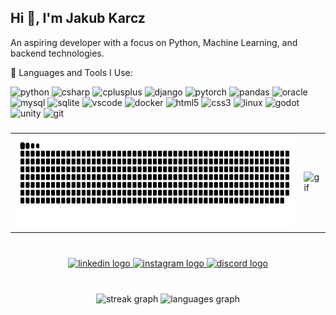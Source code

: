 <h2 align="left">Hi 👋, I'm Jakub Karcz</h2>

<p align="left">An aspiring developer with a focus on Python, Machine Learning, and backend technologies.</p>

<p align="left">🚀 Languages and Tools I Use:</p>

<div align="left">
  <img src="https://cdn.jsdelivr.net/gh/devicons/devicon/icons/python/python-original.svg" height="20" alt="python" />
  <img src="https://cdn.jsdelivr.net/gh/devicons/devicon/icons/csharp/csharp-original.svg" height="20" alt="csharp" />
  <img src="https://cdn.jsdelivr.net/gh/devicons/devicon/icons/cplusplus/cplusplus-original.svg" height="20" alt="cplusplus" />
  <img src="https://cdn.jsdelivr.net/gh/devicons/devicon/icons/django/django-plain.svg" height="20" alt="django" />
  <img src="https://cdn.simpleicons.org/pytorch/EE4C2C" height="20" alt="pytorch" />
  <img src="https://cdn.jsdelivr.net/gh/devicons/devicon/icons/pandas/pandas-original.svg" height="20" alt="pandas" />
  <img src="https://cdn.jsdelivr.net/gh/devicons/devicon/icons/oracle/oracle-original.svg" height="20" alt="oracle" />
  <img src="https://cdn.simpleicons.org/mysql/4479A1" height="20" alt="mysql" />
  <img src="https://cdn.jsdelivr.net/gh/devicons/devicon/icons/sqlite/sqlite-original.svg" height="20" alt="sqlite" />
  <img src="https://cdn.jsdelivr.net/gh/devicons/devicon/icons/vscode/vscode-original.svg" height="20" alt="vscode" />
  <img src="https://cdn.simpleicons.org/docker/2496ED" height="20" alt="docker" />
  <img src="https://cdn.jsdelivr.net/gh/devicons/devicon/icons/html5/html5-original.svg" height="20" alt="html5" />
  <img src="https://cdn.jsdelivr.net/gh/devicons/devicon/icons/css3/css3-original.svg" height="20" alt="css3" />
  <img src="https://cdn.jsdelivr.net/gh/devicons/devicon/icons/linux/linux-original.svg" height="20" alt="linux" />
  <img src="https://cdn.simpleicons.org/godotengine/478CBF" height="20" alt="godot" />
  <img src="https://cdn.simpleicons.org/unity/FFFFFF" height="20" alt="unity" />
  <img src="https://cdn.simpleicons.org/git/F05032" height="20" alt="git" />
</div>

###

<table>
  <tr>
    <td>
      <picture>
        <source media="(prefers-color-scheme: dark)" srcset="https://raw.githubusercontent.com/FazKarcz/FazKarcz/output/github-snake-dark.svg" />
        <source media="(prefers-color-scheme: light)" srcset="https://raw.githubusercontent.com/FazKarcz/FazKarcz/output/github-snake.svg" />
        <img alt="github-snake" src="https://raw.githubusercontent.com/FazKarcz/FazKarcz/output/github-snake.svg" height="150" />
      </picture>
    </td>
    <td>
      <img src="https://media3.giphy.com/media/v1.Y2lkPTc5MGI3NjExZDR4M2ZzZDY3Z2s3dm42MTcwN3gwbXB5cGMwMGJsNTM1ZmJ3anJseSZlcD12MV9pbnRlcm5hbF9naWZfYnlfaWQmY3Q9Zw/maNB0qAiRVAty/giphy.gif" alt="gif" height="150" />
    </td>
  </tr>
</table>

###

<br clear="both">

<div align="center">
  <a href="https://www.linkedin.com/in/jakub-karcz-3768a0358/" target="_blank">
    <img src="https://img.shields.io/static/v1?message=LinkedIn&logo=linkedin&label=&color=0077B5&logoColor=white&labelColor=&style=for-the-badge" height="35" alt="linkedin logo"  />
  </a>
  <a href="https://www.instagram.com/red_asuka/" target="_blank">
    <img src="https://img.shields.io/static/v1?message=Instagram&logo=instagram&label=&color=E4405F&logoColor=white&labelColor=&style=for-the-badge" height="35" alt="instagram logo"  />
  </a>
  <a href="https://discordapp.com/users/264785568628473858" target="_blank">
    <img src="https://img.shields.io/static/v1?message=Discord&logo=discord&label=&color=7289DA&logoColor=white&labelColor=&style=for-the-badge" height="35" alt="discord logo"  />
  </a>
</div>

###

<br clear="both">

<div align="center">
  <img src="https://streak-stats.demolab.com?user=FazKarcz&locale=en&mode=daily&theme=dracula&hide_border=false&border_radius=5" height="150" alt="streak graph"  />
  <img src="https://github-readme-stats.vercel.app/api/top-langs?username=FazKarcz&locale=en&hide_title=false&layout=compact&card_width=320&langs_count=5&theme=dracula&hide_border=false" height="150" alt="languages graph"  />
</div>

